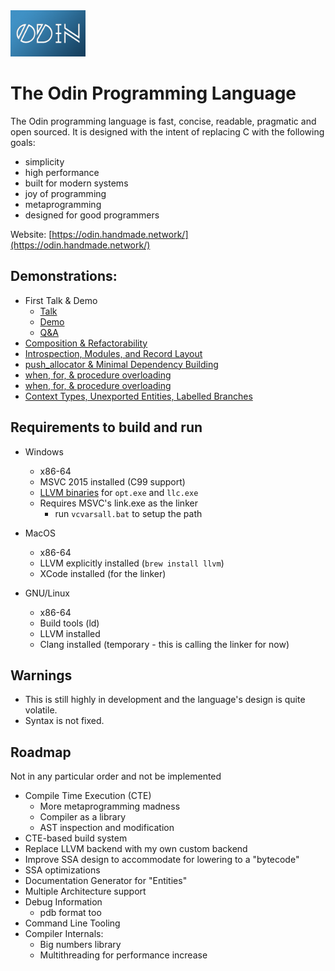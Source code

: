 <img src="misc/logo-slim.png" alt="Odin logo" height="74">

# The Odin Programming Language

The Odin programming language is fast, concise, readable, pragmatic and open sourced. It is designed with the intent of replacing C with the following goals:
* simplicity
* high performance
* built for modern systems
* joy of programming
* metaprogramming
* designed for good programmers

Website: [https://odin.handmade.network/](https://odin.handmade.network/)

## Demonstrations:
* First Talk & Demo
	- [Talk](https://youtu.be/TMCkT-uASaE?t=338)
	- [Demo](https://youtu.be/TMCkT-uASaE?t=1800)
	- [Q&A](https://youtu.be/TMCkT-uASaE?t=5749)
* [Composition & Refactorability](https://www.youtube.com/watch?v=n1wemZfcbXM)
* [Introspection, Modules, and Record Layout](https://www.youtube.com/watch?v=UFq8rhWhx4s)
* [push_allocator & Minimal Dependency Building](https://www.youtube.com/watch?v=f_LGVOAMb78)
* [when, for, & procedure overloading](https://www.youtube.com/watch?v=OzeOekzyZK8)
* [when, for, & procedure overloading](https://www.youtube.com/watch?v=OzeOekzyZK8)
* [Context Types, Unexported Entities, Labelled Branches](https://www.youtube.com/watch?v=CkHVwT1Qk-g)

## Requirements to build and run

- Windows
	* x86-64
	* MSVC 2015 installed (C99 support)
	* [LLVM binaries](https://github.com/gingerBill/Odin/releases/tag/llvm-4.0-windows) for `opt.exe` and `llc.exe`
	* Requires MSVC's link.exe as the linker
		* run `vcvarsall.bat` to setup the path

- MacOS
	* x86-64
	* LLVM explicitly installed (`brew install llvm`)
	* XCode installed (for the linker)

- GNU/Linux
	* x86-64
	* Build tools (ld)
	* LLVM installed
	* Clang installed (temporary - this is calling the linker for now)

## Warnings

* This is still highly in development and the language's design is quite volatile.
* Syntax is not fixed.

## Roadmap

Not in any particular order and not be implemented

* Compile Time Execution (CTE)
	- More metaprogramming madness
	- Compiler as a library
	- AST inspection and modification
* CTE-based build system
* Replace LLVM backend with my own custom backend
* Improve SSA design to accommodate for lowering to a "bytecode"
* SSA optimizations
* Documentation Generator for "Entities"
* Multiple Architecture support
* Debug Information
	- pdb format too
* Command Line Tooling
* Compiler Internals:
	- Big numbers library
	- Multithreading for performance increase
